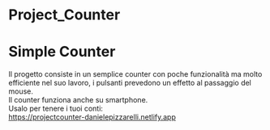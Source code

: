 # Project_Counter

<h1>Simple Counter</h1>

<p>Il progetto consiste in un semplice counter con poche funzionalità ma molto efficiente nel suo lavoro, i pulsanti prevedono un effetto al passaggio del mouse. <br/>
Il counter funziona anche su smartphone.<br/>
Usalo per tenere i tuoi conti:<br/>
<a href="https://projectcounter-danielepizzarelli.netlify.app" target="_blank">https://projectcounter-danielepizzarelli.netlify.app</a>